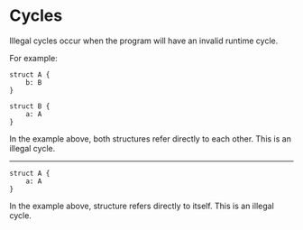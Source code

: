 # Cycles
Illegal cycles occur when the program will have an invalid runtime cycle. 

For example:
```
struct A {
    b: B
}

struct B {
    a: A
}
```

In the example above, both structures refer directly to each other. This is an illegal cycle.

---

```
struct A {
    a: A
}
```
In the example above, structure refers directly to itself. This is an illegal cycle. 